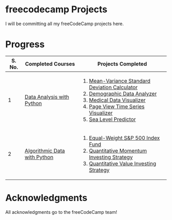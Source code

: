 # freecodecamp Projects
I will be committing all my freeCodeCamp projects here.

# Progress
S. No. | Completed Courses | Projects Completed
--- | --- | ---
1 | <a href = 'https://www.freecodecamp.org/learn/data-analysis-with-python/'>Data Analysis with Python</a> | <ol><li><a href='https://github.com/aarushijain29/freecodecamp/tree/main/data-analysis-with-python/mean-var-std-calc'>Mean-Variance Standard Deviation Calculator</a></li><li><a href = 'https://github.com/aarushijain29/freecodecamp/tree/main/data-analysis-with-python/demographic-data-analyzer'> Demographic Data Analyzer</a></li><li><a href = 'https://github.com/aarushijain29/freecodecamp/tree/main/data-analysis-with-python/medical-data-visualizer'>Medical Data Visualizer</a></li><li><a href = 'https://github.com/aarushijain29/freecodecamp/tree/main/data-analysis-with-python/page-view-time-series-visualizer'>Page View Time Series Visualizer</a></li><li><a href = 'https://github.com/aarushijain29/freecodecamp/tree/main/data-analysis-with-python/sea-level-predictor'>Sea Level Predictor</a></li></ol>
2 | <a href='https://www.youtube.com/watch?v=xfzGZB4HhEE'>Algorithmic Data with Python</a> | <ol><li><a href = 'https://github.com/aarushijain29/freecodecamp/blob/main/algorithmic-trading-python/starter_files/001_equal_weight_S%26P_500.ipynb'>Equal-Weight S&P 500 Index Fund</a></li><li><a href = 'https://github.com/aarushijain29/freecodecamp/blob/main/algorithmic-trading-python/starter_files/002_quantitative_momentum_strategy.ipynb'>Quantitative Momentum Investing Strategy</a></li><li><a href = 'https://github.com/aarushijain29/freecodecamp/blob/main/algorithmic-trading-python/starter_files/003_quantitative_value_strategy.ipynb'>Quantitative Value Investing Strategy</a></li></ol>

# Acknowledgments
All acknowledgments go to the freeCodeCamp team!
